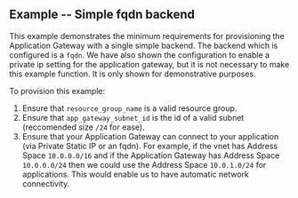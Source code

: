 ## Example -- Simple fqdn backend

This example demonstrates the minimum requirements for provisioning the Application Gateway with a single simple backend. The backend which is configured is a `fqdn`. We have also shown the configuration to enable a private ip setting for the application gateway, but it is not necessary to make this example function. It is only shown for demonstrative purposes.

To provision this example:

1. Ensure that `resource_group_name` is a valid resource group.
1. Ensure that `app_gateway_subnet_id` is the id of a valid subnet (reccomended size `/24` for ease).
1. Ensure that your Application Gateway can connect to your application (via Private Static IP or an fqdn). For example, if the vnet has Address Space `10.0.0.0/16` and if the Application Gateway has Address Space `10.0.0.0/24` then we could use the Address Space `10.0.1.0/24` for applications. This would enable us to have automatic network connectivity.
